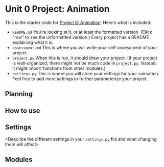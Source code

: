 # Unit 0 Project: Animation

This is the starter code for [Project 0: Animation](http://cs.fablearn.org/courses/cs9/unit00/project). 
Here's what is included:

- `README.md` You're looking at it, or at least the formatted version. (Click "raw" to see the unformatted version.) Every project has a README explaining what it is.
- `assessment.md` This is where you will write your self-assessment of your project.
- `project.py` When this is run, it should draw your project. (If your project is well-organized, there might not be much code in `project.py`. Instead, it might import functions from other modules.)
- `settings.py` This is where you will store your settings for your animation. Feel free to add more settings to further parameterize your project. 

## Planning
<Insert a link to your planning document here.>

## How to use
<Describe how to run your animation here.>

## Settings
<Describe the different settings in your `settings.py` file and what changing them will affect>

## Modules
<Describe any modules you wrote for your project here.>
